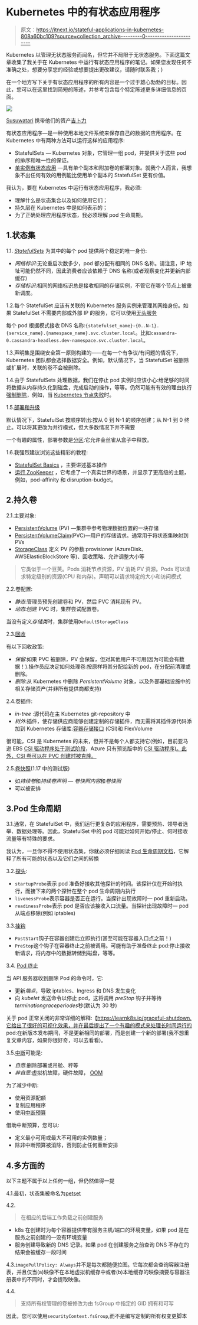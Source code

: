 # Kubernetes 中的有状态应用程序

> 原文：<https://itnext.io/stateful-applications-in-kubernetes-808a60bc109?source=collection_archive---------0----------------------->

Kubernetes 以管理无状态服务而闻名，但它并不局限于无状态服务。下面这篇文章收集了我关于在 Kubernetes 中运行有状态应用程序的笔记。如果您发现任何不准确之处，想要分享您的经验或想要提出更改建议，请随时联系我；)

在一个地方写下关于有状态应用程序的所有内容是一个过于雄心勃勃的目标。因此，您可以在这里找到简短的陈述，并参考包含每个特定陈述更多详细信息的页面。

![](img/5e346c6b42148090a1fcdf3154ecd7b9.png)

[Susuwatari](https://ghibli.fandom.com/wiki/Susuwatari) 携带他们的资产[吉卜力](http://www.ghibli.jp/gallery/chihiro014.jpg)

有状态应用程序—是一种使用本地文件系统来保存自己的数据的应用程序。在 Kubernetes 中有两种方法可以运行这样的应用程序:

*   StatefulSets — Kubernetes 对象，它管理一组 pod，并提供关于这些 pod 的排序和唯一性的保证。
*   [单实例有状态应用](https://kubernetes.io/docs/tasks/run-application/run-single-instance-stateful-application/) —具有单个副本和附加卷的部署对象。就我个人而言，我想象不出任何有效的用例能比使用单个副本的 StatefulSet 更有价值。

我认为，要在 Kubernetes 中运行有状态应用程序，我必须:

*   理解什么是状态集合以及如何使用它们；
*   持久层在 Kubernetes 中是如何表示的；
*   为了正确处理应用程序状态，我必须理解 pod 生命周期。

## 1.状态集

1.1. [*StatefulSets*](https://kubernetes.io/docs/concepts/workloads/controllers/statefulset/) 为其中的每个 pod 提供两个稳定的唯一身份:

*   *网络标识*:无论重启次数多少，pod 都分配有相同的 DNS 名称。请注意，IP 地址可能仍然不同，因此消费者应该依赖于 DNS 名称(或者观察变化并更新内部缓存)
*   *存储标识*:相同的网络标识总是接收相同的存储实例，不管它在哪个节点上被重新调度。

1.2.每个 StatefulSet 应该有关联的 Kubernetes 服务实例来管理其网络身份。如果 StatefulSet 不需要内部或外部 IP 的服务，它可以使用[无头服务](https://kubernetes.io/docs/concepts/services-networking/service/#headless-services)

每个 pod 根据模式接收 DNS 名称:`{statefulset_name}-{0..N-1}.{service_name}.{namespace_name}.svc.cluster.local`。比如`cassandra-0.cassandra-headless.dev-namespace.svc.cluster.local`。

1.3.声明集是围绕安全第一原则构建的——在每一个有争议/有问题的情况下，Kubernetes 团队都会选择数据安全。例如，默认情况下，当 StatefulSet 被删除或扩展时，关联的卷不会被删除。

1.4.由于 StatefulSets 处理数据，我们在停止 pod 实例时应该小心:给足够的时间将数据从内存持久化到磁盘，完成启动的操作，等等。仍然可能有有效的理由执行[强制删除](https://kubernetes.io/docs/tasks/run-application/force-delete-stateful-set-pod/)，例如，当 [Kubernetes 节点失败](https://medium.com/tailwinds-navigator/kubernetes-tip-how-statefulsets-behave-differently-than-deployments-when-node-fails-d29e36bca7d5)时。

1.5.[部署和升级](https://kubernetes.io/docs/concepts/workloads/controllers/statefulset/#deployment-and-scaling-guarantees)

默认情况下，StatefulSet 按顺序转出:按从 0 到 N-1 的顺序创建；从 N-1 到 0 终止。可以将其更改为并行模式，但大多数情况下并不需要

一个有趣的属性，部署参数是[分区](https://kubernetes.io/docs/concepts/workloads/controllers/statefulset/#partitions):它允许金丝雀从盒子中释放。

1.6.我强烈建议浏览这些精彩的教程:

*   [StatefulSet Basics](https://kubernetes.io/docs/tutorials/stateful-application/basic-stateful-set/) ，主要讲述基本操作
*   [运行 ZooKeeper](https://kubernetes.io/docs/tutorials/stateful-application/zookeeper/) ，它考虑了一个真实世界的场景，并显示了更高级的主题，例如，pod-affinity 和 disruption-budget。

## 2.持久卷

2.1.主要对象:

*   [PersistentVolume](https://kubernetes.io/docs/concepts/storage/persistent-volumes/) (PV) —集群中参考物理数据位置的一块存储
*   [PersistentVolumeClaim](https://kubernetes.io/docs/concepts/storage/persistent-volumes/#persistentvolumeclaims)(PVC)—用户的存储请求。通常用于将状态集映射到 PVs
*   [StorageClass](https://kubernetes.io/docs/concepts/storage/storage-classes/) 定义 PV 的参数:provisioner (AzureDisk、AWSElasticBlockStore 等)、回收策略、允许调整大小等

> 它类似于一个豆荚。Pods 消耗节点资源，PV 消耗 PV 资源。Pods 可以请求特定级别的资源(CPU 和内存)。声明可以请求特定的大小和访问模式

2.2.卷配置:

*   *静态*:管理员预先创建卷和 PV，然后 PVC 消耗现有 PV。
*   *动态*:创建 PVC 时，集群尝试配置卷。

当没有定义*存储类*时，集群使用`DefaultStorageClass`

2.3.[回收](https://kubernetes.io/docs/concepts/storage/persistent-volumes/#reclaiming)

有以下回收政策:

*   *保留*:如果 PVC 被删除，PV 会保留，但对其他用户不可用(因为可能会有数据！).操作员应决定如何处理卷:按原样将其分配给新的 pod，在分配前清理或删除。
*   *删除*:从 Kubernetes 中删除 *PersistentVolume* 对象，以及外部基础设施中的相关存储资产(并非所有提供商都支持)

2.4.卷插件:

*   *in-tree* :源代码在主 Kubernetes git-repository 中
*   *树外*:插件，使存储供应商能够创建定制的存储插件，而无需将其插件源代码添加到 Kubernetes 存储库:[容器存储接口](https://github.com/container-storage-interface/spec/blob/master/spec.md) (CSI)和 FlexVolume

很可能，CSI 是 Kubernetes 的未来，但并不是每个人都支持它(例如，目前亚马逊 EBS [CSI 驱动程序处于测试阶段](https://docs.aws.amazon.com/eks/latest/userguide/ebs-csi.html)，Azure 只有预览版中的 [CSI 驱动程序)。此外，CSI 卷可以在 PVC 创建时被克隆。](https://docs.microsoft.com/en-us/azure/aks/azure-disk-csi)

2.5.[卷快照](https://kubernetes.io/docs/concepts/storage/volume-snapshots)(1.17 中的测试版)

*   如*持续卷*和*持续卷声明* — *卷快照内容*和*卷快照*
*   可以被安排

## 3.Pod 生命周期

3.1.通常，在 StatefulSet 中，我们运行更复杂的应用程序，需要预热、领导者选举、数据处理等。因此，StatefulSet 中的 pod 可能对如何开始/停止、何时接收流量等有特殊的要求。

我认为，一旦你不得不使用状态集，你就必须仔细阅读 [Pod 生命周期文档](https://kubernetes.io/docs/concepts/workloads/pods/pod-lifecycle/)，它解释了所有可能的状态以及它们之间的转换

3.2.[探头](https://kubernetes.io/docs/concepts/workloads/pods/pod-lifecycle/#container-probes):

*   `startupProbe`表示 pod 准备好接收其他探针的时间。该探针仅在开始时执行，而接下来的两个探针在整个 pod 生命周期内执行
*   `livenessProbe`表示容器是否正在运行。当探针出现故障时— pod 重新启动。
*   `readinessProbe`表示 pod 是否应该接收入口流量。当探针出现故障时— pod 从端点移除(例如 iptables)

3.3.[挂钩](https://kubernetes.io/docs/concepts/containers/container-lifecycle-hooks)

*   `PostStart`钩子在容器创建后立即执行(甚至可能在容器入口点之前！)
*   `PreStop`这个钩子在容器终止之前被调用。可能有助于准备终止 pod:停止接收新请求，将内存中的数据转储到磁盘，等等。

3.4. [Pod 终止](https://kubernetes.io/docs/concepts/workloads/pods/pod-lifecycle/#pod-termination)

当 API 服务器收到删除 Pod 的命令时，它:

*   更新*端点*，导致 iptables、Ingress 和 DNS 发生变化
*   向 *kubelet* 发送命令以停止 pod，这将调用 *preStop* 钩子并等待*terminationgraceperiodes*秒(默认为 30 秒)

关于 pod 正常关闭的非常详细的解释:【https://learnk8s.io/graceful-shutdown.它给出了很好的可视化效果，并在最后提出了一个有趣的模式来处理长时间运行的 pod:在新版本发布期间，不是更新相同的部署，而是创建一个新的部署(我不想重复文章内容，如果你很好奇，可以去看看)。

3.5.[中断](https://kubernetes.io/docs/concepts/workloads/pods/disruptions/)可能是:

*   *自愿*:删除部署或吊舱、秤等
*   *非自愿*:虚拟机故障，硬件故障， [OOM](https://kubernetes.io/docs/tasks/administer-cluster/out-of-resource/)

为了减少中断:

*   使用资源配额
*   复制应用程序
*   使用[中断预算](https://kubernetes.io/docs/tasks/run-application/configure-pdb/)

借助中断预算，您可以:

*   定义最小可用或最大不可用的实例数量；
*   除非中断预算被消除，否则防止任何重新安排

## 4.多方面的

以下主题不属于以上任何一组，但仍然值得一提

4.1.最初，状态集被命名为[petset](https://github.com/kubernetes/community/blob/master/contributors/design-proposals/apps/stateful-apps.md#history)

4.2.

> 在相应的后端工作负载之前创建服务

*   k8s 在创建时为每个容器提供带有服务主机/端口的环境变量，如果 pod 是在服务之前创建的—没有环境变量
*   服务创建导致新的 DNS 记录。如果 pod 在创建服务之前查询 DNS 不存在的结果会被缓存一段时间

4.3.`imagePullPolicy: Always`并不是每次都随便拉图。它每次都会查询容器注册表，并且仅当(a)映像不在本地虚拟机缓存中或者(b)本地缓存的映像摘要与容器注册表中的不同时，才会提取映像。

4.4.

> 支持所有权管理的卷被修改为由 fsGroup 中指定的 GID 拥有和可写

因此，您可以使用`securityContext.fsGroup`,而不是编写定制的所有权变更脚本